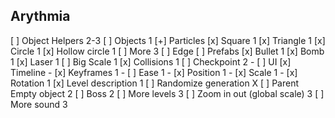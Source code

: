 ## Arythmia

[ ] Object Helpers 2-3
[ ] Objects  1
    [+] Particles
      [x] Square 1
      [x] Triangle 1
      [x] Circle 1
      [x] Hollow circle 1
      [ ] More 3
      [ ] Edge
    [ ] Prefabs
     [x] Bullet 1
     [x] Bomb 1
     [x] Laser 1
     [ ] Big Scale 1
[x] Collisions 1
[ ] Checkpoint 2
    - [ ] UI
[x] Timeline 
    - [x] Keyframes 1
      - [ ] Ease 1
      - [x] Position 1
      - [x] Scale 1
      - [x] Rotation 1
[x] Level description 1
    [ ] Randomize generation X
[ ] Parent Empty object 2
[ ] Boss 2
[ ] More levels 3
[ ] Zoom in out (global scale) 3
[ ] More sound 3
